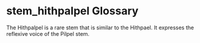 # stem_hithpalpel Glossary
The Hithpalpel is a rare stem that is similar to the Hithpael. It expresses the reflexive voice of the Pilpel stem.
